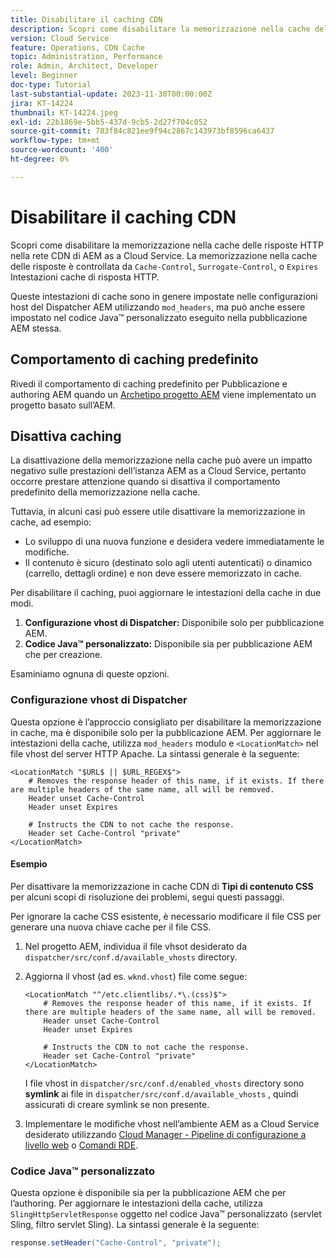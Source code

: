 ```yaml
---
title: Disabilitare il caching CDN
description: Scopri come disabilitare la memorizzazione nella cache delle risposte HTTP nella rete CDN di AEM as a Cloud Service.
version: Cloud Service
feature: Operations, CDN Cache
topic: Administration, Performance
role: Admin, Architect, Developer
level: Beginner
doc-type: Tutorial
last-substantial-update: 2023-11-30T00:00:00Z
jira: KT-14224
thumbnail: KT-14224.jpeg
exl-id: 22b1869e-5bb5-437d-9cb5-2d27f704c052
source-git-commit: 783f84c821ee9f94c2867c143973bf8596ca6437
workflow-type: tm+mt
source-wordcount: '400'
ht-degree: 0%

---
```


# Disabilitare il caching CDN

Scopri come disabilitare la memorizzazione nella cache delle risposte HTTP nella rete CDN di AEM as a Cloud Service. La memorizzazione nella cache delle risposte è controllata da `Cache-Control`, `Surrogate-Control`, o `Expires` Intestazioni cache di risposta HTTP.

Queste intestazioni di cache sono in genere impostate nelle configurazioni host del Dispatcher AEM utilizzando `mod_headers`, ma può anche essere impostato nel codice Java™ personalizzato eseguito nella pubblicazione AEM stessa.

## Comportamento di caching predefinito

Rivedi il comportamento di caching predefinito per Pubblicazione e authoring AEM quando un [Archetipo progetto AEM](./enable-caching.md#default-caching-behavior) viene implementato un progetto basato sull’AEM.

## Disattiva caching

La disattivazione della memorizzazione nella cache può avere un impatto negativo sulle prestazioni dell’istanza AEM as a Cloud Service, pertanto occorre prestare attenzione quando si disattiva il comportamento predefinito della memorizzazione nella cache.

Tuttavia, in alcuni casi può essere utile disattivare la memorizzazione in cache, ad esempio:

- Lo sviluppo di una nuova funzione e desidera vedere immediatamente le modifiche.
- Il contenuto è sicuro (destinato solo agli utenti autenticati) o dinamico (carrello, dettagli ordine) e non deve essere memorizzato in cache.

Per disabilitare il caching, puoi aggiornare le intestazioni della cache in due modi.

1. **Configurazione vhost di Dispatcher:** Disponibile solo per pubblicazione AEM.
1. **Codice Java™ personalizzato:** Disponibile sia per pubblicazione AEM che per creazione.

Esaminiamo ognuna di queste opzioni.

### Configurazione vhost di Dispatcher

Questa opzione è l’approccio consigliato per disabilitare la memorizzazione in cache, ma è disponibile solo per la pubblicazione AEM. Per aggiornare le intestazioni della cache, utilizza `mod_headers` modulo e `<LocationMatch>` nel file vhost del server HTTP Apache. La sintassi generale è la seguente:

```
<LocationMatch "$URL$ || $URL_REGEX$">
    # Removes the response header of this name, if it exists. If there are multiple headers of the same name, all will be removed.
    Header unset Cache-Control
    Header unset Expires

    # Instructs the CDN to not cache the response.
    Header set Cache-Control "private"
</LocationMatch>
```

#### Esempio

Per disattivare la memorizzazione in cache CDN di **Tipi di contenuto CSS** per alcuni scopi di risoluzione dei problemi, segui questi passaggi.

Per ignorare la cache CSS esistente, è necessario modificare il file CSS per generare una nuova chiave cache per il file CSS.

1. Nel progetto AEM, individua il file vhsot desiderato da `dispatcher/src/conf.d/available_vhosts` directory.
1. Aggiorna il vhost (ad es. `wknd.vhost`) file come segue:

   ```
   <LocationMatch "^/etc.clientlibs/.*\.(css)$">
       # Removes the response header of this name, if it exists. If there are multiple headers of the same name, all will be removed.
       Header unset Cache-Control
       Header unset Expires
   
       # Instructs the CDN to not cache the response.
       Header set Cache-Control "private"
   </LocationMatch>
   ```

   I file vhost in `dispatcher/src/conf.d/enabled_vhosts` directory sono **symlink** ai file in `dispatcher/src/conf.d/available_vhosts` , quindi assicurati di creare symlink se non presente.
1. Implementare le modifiche vhost nell’ambiente AEM as a Cloud Service desiderato utilizzando [Cloud Manager - Pipeline di configurazione a livello web](https://experienceleague.adobe.com/docs/experience-manager-cloud-service/content/implementing/using-cloud-manager/cicd-pipelines/introduction-ci-cd-pipelines.html?#web-tier-config-pipelines) o [Comandi RDE](https://experienceleague.adobe.com/docs/experience-manager-learn/cloud-service/developing/rde/how-to-use.html?lang=en#deploy-apache-or-dispatcher-configuration).

### Codice Java™ personalizzato

Questa opzione è disponibile sia per la pubblicazione AEM che per l’authoring. Per aggiornare le intestazioni della cache, utilizza `SlingHttpServletResponse` oggetto nel codice Java™ personalizzato (servlet Sling, filtro servlet Sling). La sintassi generale è la seguente:

```java
response.setHeader("Cache-Control", "private");
```
